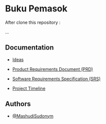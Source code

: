 
# Buku Pemasok

After clone this repository :

...




## Documentation

* [Ideas](/docs/Detail_idea_.md)

* [Product Requirements Document (PRD)](/docs/Product_Requirements_Document_PRD_.md)

* [Software Requirements Specification (SRS)](/docs/Software_Requirements_Specification_SRS_.md)

* [Project Timeline](/docs/Timeline.md)


## Authors

- [@MashudiSudonym](https://www.github.com/MashudiSudonym)


